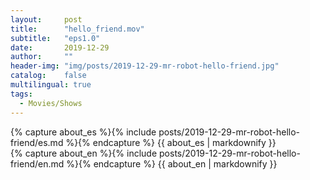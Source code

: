 ```yaml
---
layout:     post
title:      "hello_friend.mov"
subtitle:   "eps1.0"
date:       2019-12-29 
author:     ""
header-img: "img/posts/2019-12-29-mr-robot-hello-friend.jpg"
catalog:    false
multilingual: true
tags:
  - Movies/Shows
---
```


<div class="es post-container">
    {% capture about_es %}{% include posts/2019-12-29-mr-robot-hello-friend/es.md %}{% endcapture %}
    {{ about_es | markdownify }}
</div>

<div class="en post-container">
    {% capture about_en %}{% include posts/2019-12-29-mr-robot-hello-friend/en.md %}{% endcapture %}
    {{ about_en | markdownify }}
</div>
